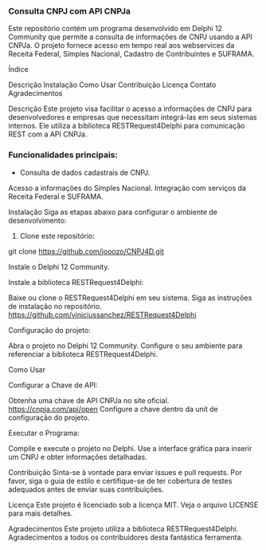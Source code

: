 ### Consulta CNPJ com API CNPJa
Este repositório contém um programa desenvolvido em Delphi 12 Community que permite a consulta de informações de CNPJ usando a API CNPJa. O projeto fornece acesso em tempo real aos webservices da Receita Federal, Simples Nacional, Cadastro de Contribuintes e SUFRAMA.

Índice

Descrição
Instalação
Como Usar
Contribuição
Licença
Contato
Agradecimentos


Descrição
Este projeto visa facilitar o acesso a informações de CNPJ para desenvolvedores e empresas que necessitam integrá-las em seus sistemas internos. Ele utiliza a biblioteca RESTRequest4Delphi para comunicação REST com a API CNPJa.
### Funcionalidades principais:



- Consulta de dados cadastrais de CNPJ.




Acesso a informações do Simples Nacional.
Integração com serviços da Receita Federal e SUFRAMA.


Instalação
Siga as etapas abaixo para configurar o ambiente de desenvolvimento:



1. Clone este repositório:



git clone https://github.com/jooozo/CNPJ4D.git


Instale o Delphi 12 Community.

Instale a biblioteca RESTRequest4Delphi:

Baixe ou clone o RESTRequest4Delphi em seu sistema.
Siga as instruções de instalação no repositório.
https://github.com/viniciussanchez/RESTRequest4Delphi

Configuração do projeto:

Abra o projeto no Delphi 12 Community.
Configure o seu ambiente para referenciar a biblioteca RESTRequest4Delphi.



Como Usar

Configurar a Chave de API:

Obtenha uma chave de API CNPJa no site oficial. https://cnpja.com/api/open
Configure a chave dentro da unit de configuração do projeto.


Executar o Programa:

Compile e execute o projeto no Delphi.
Use a interface gráfica para inserir um CNPJ e obter informações detalhadas.




Contribuição
Sinta-se à vontade para enviar issues e pull requests. Por favor, siga o guia de estilo e certifique-se de ter cobertura de testes adequados antes de enviar suas contribuições.

Licença
Este projeto é licenciado sob a licença MIT. Veja o arquivo LICENSE para mais detalhes.

Agradecimentos
Este projeto utiliza a biblioteca RESTRequest4Delphi. Agradecimentos a todos os contribuidores desta fantástica ferramenta.
